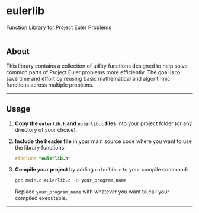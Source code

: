 # eulerlib

Function Library for Project Euler Problems

---

## About 
This library contains a collection of utility functions designed to help solve common parts of Project Euler problems more efficiently. The goal is to save time and effort by reusing basic mathematical and algorithmic functions across multiple problems.

---

## Usage
1. **Copy the `eulerlib.h` and `eulerlib.c` files** into your project folder (or any directory of your choice).
   
2. **Include the header file** in your main source code where you want to use the library functions:
   ```c
   #include "eulerlib.h"
   ```

3. **Compile your project** by adding `eulerlib.c` to your compile command:
   ```bash
   gcc main.c eulerlib.c -o your_program_name
   ```

   Replace `your_program_name` with whatever you want to call your compiled executable.

---
